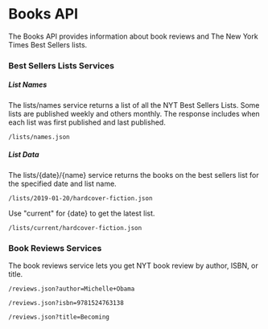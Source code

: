 # Books API

The Books API provides information about book reviews and The New York Times Best Sellers lists.

### Best Sellers Lists Services

##### List Names

The lists/names service returns a list of all the NYT Best Sellers Lists. Some lists are published weekly and others monthly. The response includes when each list was first published and last published.

`/lists/names.json`

##### List Data
The lists/{date}/{name} service returns the books on the best sellers list for the specified date and list name.

`/lists/2019-01-20/hardcover-fiction.json`

Use "current" for {date} to get the latest list.

`/lists/current/hardcover-fiction.json`

### Book Reviews Services

The book reviews service lets you get NYT book review by author, ISBN, or title.

`/reviews.json?author=Michelle+Obama`

`/reviews.json?isbn=9781524763138`

`/reviews.json?title=Becoming`








